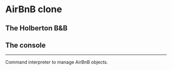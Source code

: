 # AirBnB clone
## The Holberton B&amp;B

## The console
----
Command interpreter to manage AirBnB objects.

